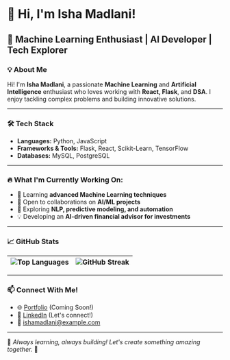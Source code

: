 # 👋 Hi, I'm Isha Madlani!

## 🚀 Machine Learning Enthusiast | AI Developer | Tech Explorer

### 💡 About Me

Hi! I'm **Isha Madlani**, a passionate **Machine Learning** and **Artificial Intelligence** enthusiast who loves working with **React, Flask**, and **DSA**. I enjoy tackling complex problems and building innovative solutions.

---

### 🛠️ Tech Stack
- **Languages:** Python, JavaScript
- **Frameworks & Tools:** Flask, React, Scikit-Learn, TensorFlow
- **Databases:** MySQL, PostgreSQL

---

### 🔥 What I'm Currently Working On:
- 🌱 Learning **advanced Machine Learning techniques**
- 🤝 Open to collaborations on **AI/ML projects**
- 🧠 Exploring **NLP, predictive modeling, and automation**
- 💡 Developing an **AI-driven financial advisor for investments**

---

### 📈 GitHub Stats
| ![Top Languages](https://github-readme-stats.vercel.app/api/top-langs/?username=IshaM1801&layout=compact&theme=radical) | ![GitHub Streak](https://github-readme-streak-stats.herokuapp.com/?user=IshaM1801&theme=radical) |
|---|---|

---

### 📫 Connect With Me!
- 🌐 [Portfolio](#) (Coming Soon!)
- 💼 [LinkedIn](#) (Let's connect!)
- 📧 ishamadlani@example.com

---

🚀 *Always learning, always building! Let's create something amazing together.* 🎯
